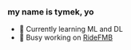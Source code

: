 ### my name is tymek, yo

 - 🌱 Currently learning ML and DL <br>
 - 🔭 Busy working on [RideFMB](https://github.com/tymsoncyferki/RideFMB) <br>
